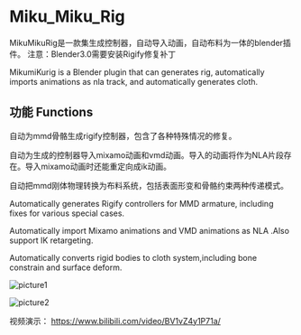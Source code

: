 # Miku_Miku_Rig
MikuMikuRig是一款集生成控制器，自动导入动画，自动布料为一体的blender插件。
注意：Blender3.0需要安装Rigify修复补丁

MikumiKurig is a Blender plugin that can generates rig, automatically imports animations as nla track, and automatically generates cloth.

## 功能 Functions
自动为mmd骨骼生成rigify控制器，包含了各种特殊情况的修复。

自动为生成的控制器导入mixamo动画和vmd动画。导入的动画将作为NLA片段存在。导入mixamo动画时还能重定向成ik动画。

自动把mmd刚体物理转换为布料系统，包括表面形变和骨骼约束两种传递模式。

Automatically generates Rigify controllers for MMD armature, including fixes for various special cases.

Automatically import Mixamo animations and VMD animations as NLA .Also support IK retargeting.

Automatically converts rigid bodies to cloth system,including bone constrain and surface deform.

![picture1](https://github.com/958261649/Miku_Miku_Rig/blob/main/preview/QQ%E6%88%AA%E5%9B%BE20210616125213.png)

![picture2](https://github.com/958261649/Miku_Miku_Rig/blob/main/preview/QQ%E6%88%AA%E5%9B%BE20210616125406.png)

视频演示：
https://www.bilibili.com/video/BV1vZ4y1P71a/
